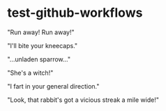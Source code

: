 # test-github-workflows

"Run away! Run away!"

"I'll bite your kneecaps."

"...unladen sparrow..."

"She's a witch!"

"I fart in your general direction."

"Look, that rabbit's got a vicious streak a mile wide!"
